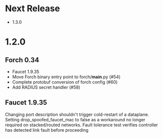 
# Next Release
  * 1.3.0
# 1.2.0
## Forch 0.34
* Faucet 1.9.35
* Move Forch binary entry point to forch/__main__.py (#54)
* Complete protobuf conversion of forch config (#60)
* Add RADIUS secret handler (#58)
## Faucet 1.9.35
Changing port description shouldn't trigger cold-restart of a dataplane.
Setting drop_spoofed_faucet_mac to false as a workaround no longer required on stacked/routed networks.
Fault tolerance test verifies controller has detected link fault before proceeding
